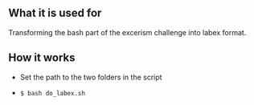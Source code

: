 ## What it is used for

Transforming the bash part of the excerism challenge into labex format.

## How it works

- Set the path to the two folders in the script

- `$ bash do_labex.sh`
